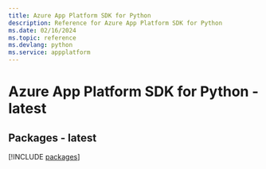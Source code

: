 ```yaml
---
title: Azure App Platform SDK for Python
description: Reference for Azure App Platform SDK for Python
ms.date: 02/16/2024
ms.topic: reference
ms.devlang: python
ms.service: appplatform
---
```

# Azure App Platform SDK for Python - latest
## Packages - latest
[!INCLUDE [packages](app-platform-index.md)]
